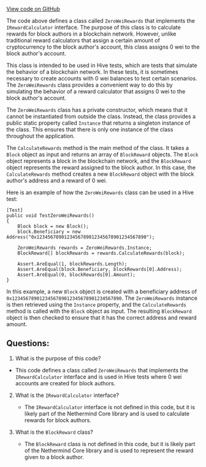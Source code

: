 [View code on GitHub](https://github.com/nethermindeth/nethermind/Nethermind.Consensus/Rewards/ZeroWeiRewards.cs)

The code above defines a class called `ZeroWeiRewards` that implements the `IRewardCalculator` interface. The purpose of this class is to calculate rewards for block authors in a blockchain network. However, unlike traditional reward calculators that assign a certain amount of cryptocurrency to the block author's account, this class assigns 0 wei to the block author's account. 

This class is intended to be used in Hive tests, which are tests that simulate the behavior of a blockchain network. In these tests, it is sometimes necessary to create accounts with 0 wei balances to test certain scenarios. The `ZeroWeiRewards` class provides a convenient way to do this by simulating the behavior of a reward calculator that assigns 0 wei to the block author's account.

The `ZeroWeiRewards` class has a private constructor, which means that it cannot be instantiated from outside the class. Instead, the class provides a public static property called `Instance` that returns a singleton instance of the class. This ensures that there is only one instance of the class throughout the application.

The `CalculateRewards` method is the main method of the class. It takes a `Block` object as input and returns an array of `BlockReward` objects. The `Block` object represents a block in the blockchain network, and the `BlockReward` object represents the reward assigned to the block author. In this case, the `CalculateRewards` method creates a new `BlockReward` object with the block author's address and a reward of 0 wei.

Here is an example of how the `ZeroWeiRewards` class can be used in a Hive test:

```
[Test]
public void TestZeroWeiRewards()
{
    Block block = new Block();
    block.Beneficiary = new Address("0x1234567890123456789012345678901234567890");

    ZeroWeiRewards rewards = ZeroWeiRewards.Instance;
    BlockReward[] blockRewards = rewards.CalculateRewards(block);

    Assert.AreEqual(1, blockRewards.Length);
    Assert.AreEqual(block.Beneficiary, blockRewards[0].Address);
    Assert.AreEqual(0, blockRewards[0].Amount);
}
```

In this example, a new `Block` object is created with a beneficiary address of `0x1234567890123456789012345678901234567890`. The `ZeroWeiRewards` instance is then retrieved using the `Instance` property, and the `CalculateRewards` method is called with the `Block` object as input. The resulting `BlockReward` object is then checked to ensure that it has the correct address and reward amount.
## Questions: 
 1. What is the purpose of this code?
   - This code defines a class called `ZeroWeiRewards` that implements the `IRewardCalculator` interface and is used in Hive tests where 0 wei accounts are created for block authors.

2. What is the `IRewardCalculator` interface?
   - The `IRewardCalculator` interface is not defined in this code, but it is likely part of the Nethermind Core library and is used to calculate rewards for block authors.

3. What is the `BlockReward` class?
   - The `BlockReward` class is not defined in this code, but it is likely part of the Nethermind Core library and is used to represent the reward given to a block author.